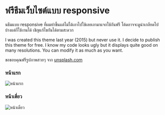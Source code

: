 ฟรีธีมเว็บไซต์แบบ responsive
====

นธีมแบบ responsive ที่ผมทำขึ้นแต่ไม่ได้เอาไปใช้เลยเอามาแจกใช้กันฟรี 
โค้ดอาจจะดูน่าเกลียดไปบ้างแต่ก็ใช้งานได้ เชิญแก้ไขกันได้ตามสะดวก

I was created this theme last year (2015) but never use it. 
I decide to publish this theme for free. I know my code looks ugly but 
it displays quite good on many resolutions. You can modify it as much as you want.

ขอขอบคุณฟรีรูปภาพสวยๆ จาก [unsplash.com](https://unsplash.com)

### หน้าแรก
![หน้าแรก](http://i.imgur.com/wY1kmo0.jpg)

### หน้าเดี่ยว
![หน้าเดี่ยว](http://imgur.com/U0Dawah.jpg)
